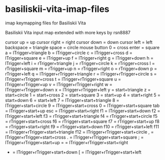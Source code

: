 # basiliskii-vita-imap-files
imap keymapping files for Basiliskii Vita

Basiliskii Vita input map extended with more keys
   by rsn8887

cursor up = up
cursor right = right
cursor down = down
cursor left = left
backspace = triangle
space = circle
mouse button 0 = cross
enter = square
a = lTrigger+triangle
b = lTrigger+circle
c = lTrigger+cross
d = lTrigger+square
e = lTrigger+up
f = lTrigger+right
g = lTrigger+down
h = lTrigger+left
i = rTrigger+triangle
j = rTrigger+circle
k = rTrigger+cross
l = rTrigger+square
m = rTrigger+up
n = rTrigger+right
o = rTrigger+down
p = rTrigger+left
q = lTrigger+rTrigger+triangle
r = lTrigger+rTrigger+circle
s = lTrigger+rTrigger+cross
t = lTrigger+rTrigger+square
u = lTrigger+rTrigger+up
v = lTrigger+rTrigger+right
w = lTrigger+rTrigger+down
x = lTrigger+rTrigger+left
y = start+triangle
z = start+circle
1 = start+cross
2 = start+square
3 = start+up
4 = start+right
5 = start+down
6 = start+left
7 = lTrigger+start+triangle
8 = lTrigger+start+circle
9 = lTrigger+start+cross
0 = lTrigger+start+square
tab = lTrigger+start+up
esc = lTrigger+start+right
f1 = lTrigger+start+down
f2 = lTrigger+start+left
f3 = rTrigger+start+triangle
f4 = rTrigger+start+circle
f5 = rTrigger+start+cross
f6 = rTrigger+start+square
f7 = rTrigger+start+up
f8 = rTrigger+start+right
f9 = rTrigger+start+down
f10 = rTrigger+start+left
f11 = lTrigger+rTrigger+start+triangle
f12 = lTrigger+rTrigger+start+circle
, = lTrigger+rTrigger+start+cross
. = lTrigger+rTrigger+start+square
; = lTrigger+rTrigger+start+up
= = lTrigger+rTrigger+start+right
- = lTrigger+rTrigger+start+down
[ = lTrigger+rTrigger+start+left
